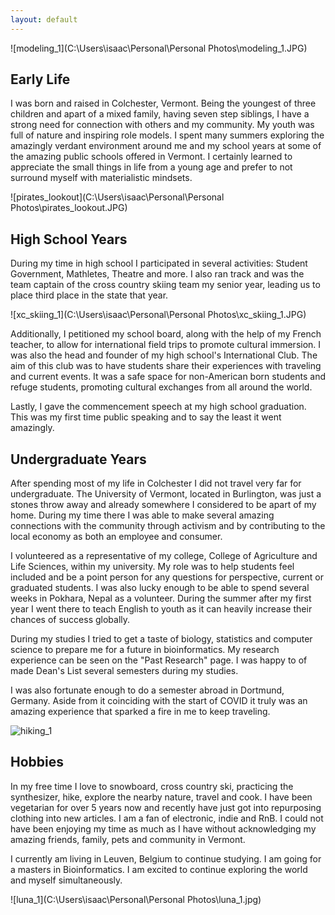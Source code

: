 ```yaml
---
layout: default
---
```


![modeling_1](C:\Users\isaac\Personal\Personal Photos\modeling_1.JPG)

## Early Life

I was born and raised in Colchester, Vermont. Being the youngest of three children and apart of a mixed family, having seven step siblings, I have a strong need for connection with others and my community. My youth was full of nature and inspiring role models. I spent many summers exploring the amazingly verdant environment around me and my school years at some of the amazing public schools offered in Vermont. I certainly learned to appreciate the small things in life from a young age and prefer to not surround myself with materialistic mindsets. 

![pirates_lookout](C:\Users\isaac\Personal\Personal Photos\pirates_lookout.JPG)

## High School Years

During my time in high school I participated in several activities: Student Government, Mathletes, Theatre and more. I also ran track and was the team captain of the cross country skiing team my senior year, leading us to place third place in the state that year. 

![xc_skiing_1](C:\Users\isaac\Personal\Personal Photos\xc_skiing_1.JPG)



Additionally, I petitioned my school board, along with the help of my French teacher, to allow for international field trips to promote cultural immersion. I was also the head and founder of my high school's International Club. The aim of this club was to have students share their experiences with traveling and current events. It was a safe space for non-American born students and refuge students, promoting cultural exchanges from all around the world.

Lastly, I gave the commencement speech at my high school graduation. This was my first time public speaking and to say the least it went amazingly. 

## Undergraduate Years

After spending most of my life in Colchester I did not travel very far for undergraduate. The University of Vermont, located in Burlington, was just a stones throw away and already somewhere I considered to be apart of my home. During my time there I was able to make several amazing connections with the community through activism and by contributing to the local economy as both an employee and consumer. 

I volunteered as a representative of my college, College of Agriculture and Life Sciences, within my university. My role was to help students feel included and be a point person for any questions for perspective, current or graduated students. I was also lucky enough to be able to spend several weeks in Pokhara, Nepal as a volunteer. During the summer after my first year I went there to teach English to youth as it can heavily increase their chances of success globally. 

During my studies I tried to get a taste of biology, statistics and computer science to prepare me for a future in bioinformatics. My research experience can be seen on the "Past Research" page. I was happy to of made Dean's List several semesters during my studies.

I was also fortunate enough to do a semester abroad in Dortmund, Germany. Aside from it coinciding with the start of COVID it truly was an amazing experience that sparked a fire in me to keep traveling. 

![hiking_1](C:\Users\isaac\Personal\Travel\Thun\hiking_1.jpg)

## Hobbies

In my free time I love to snowboard, cross country ski, practicing the synthesizer, hike, explore the nearby nature, travel and cook. I have been vegetarian for over 5 years now and recently have just got into repurposing clothing into new articles. I am a fan of electronic, indie and RnB. I could not have been enjoying my time as much as I have without acknowledging my amazing friends, family, pets and community in Vermont. 

I currently am living in Leuven, Belgium to continue studying. I am going for a masters in Bioinformatics. I am excited to continue exploring the world and myself simultaneously.

![luna_1](C:\Users\isaac\Personal\Personal Photos\luna_1.jpg)
